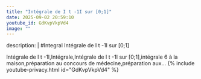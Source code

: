 ```yaml
---
title: "Intégrale de I t -1I sur [0;1]"
date: 2025-09-02 20:59:10 
youtube_id: GdKvpVkpVd4
image: ""
---
```

description: |
  #Integral
  Intégrale de I t -1I sur [0;1]
  
  Intégrale de I t -1I,Intégrale,Intégrale de I t -1I sur [0;1],intégrale 6 à la maison,préparation au concours de médecine,préparation aux...
{% include youtube-privacy.html id="GdKvpVkpVd4" %}
